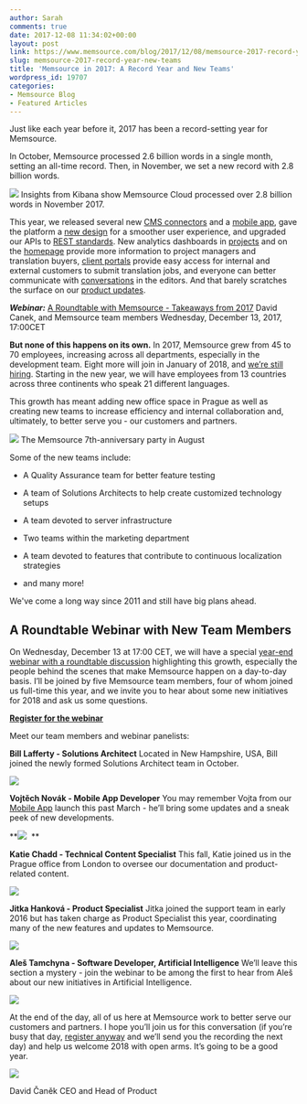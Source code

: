 ```yaml
---
author: Sarah
comments: true
date: 2017-12-08 11:34:02+00:00
layout: post
link: https://www.memsource.com/blog/2017/12/08/memsource-2017-record-year-new-teams/
slug: memsource-2017-record-year-new-teams
title: 'Memsource in 2017: A Record Year and New Teams'
wordpress_id: 19707
categories:
- Memsource Blog
- Featured Articles
---
```


Just like each year before it, 2017 has been a record-setting year for Memsource.<!-- more -->

In October, Memsource processed 2.6 billion words in a single month, setting an all-time record. Then, in November, we set a new record with 2.8 billion words.



[![](https://www.memsource.com/wp-content/uploads/2017/12/Words-Processed-Nov-2017.png)](https://www.memsource.com/wp-content/uploads/2017/12/Words-Processed-Nov-2017.png) Insights from Kibana show Memsource Cloud processed over 2.8 billion words in November 2017.


This year, we released several new [CMS connectors](https://www.memsource.com/integrations/) and a [mobile app](https://www.memsource.com/app/), gave the platform a [new design](https://www.memsource.com/blog/2017/08/02/new-user-interface-launched/) for a smoother user experience, and upgraded our APIs to [REST standards](https://www.memsource.com/blog/2017/10/24/introducing-rest-apis-qa-with-the-memsource-api-team/). New analytics dashboards in [projects](https://www.memsource.com/blog/2017/07/20/new-project-dashboard-launches-upcoming-interface-changes/) and on the [homepage](https://www.memsource.com/blog/2017/02/27/new-homepage-analytics-dashboards-to-track-localization/) provide more information to project managers and translation buyers, [client portals](https://www.memsource.com/blog/2017/03/16/client-portals-a-new-customer-focused-solution/) provide easy access for internal and external customers to submit translation jobs, and everyone can better communicate with [conversations](https://www.memsource.com/blog/2017/08/30/increasing-communication-through-conversations/) in the editors. And that barely scratches the surface on our [product updates](https://www.memsource.com/new/).




**_Webinar:_** [A Roundtable with Memsource - Takeaways from 2017](https://register.gotowebinar.com/register/3146012116894640131)
David Canek, and Memsource team members
Wednesday, December 13, 2017, 17:00CET




**But none of this happens on its own.** In 2017, Memsource grew from 45 to 70 employees, increasing across all departments, especially in the development team. Eight more will join in January of 2018, and [we’re still hiring](https://www.memsource.com/careers/). Starting in the new year, we will have employees from 13 countries across three continents who speak 21 different languages.

This growth has meant adding new office space in Prague as well as creating new teams to increase efficiency and internal collaboration and, ultimately, to better serve you - our customers and partners.

[![](https://www.memsource.com/wp-content/uploads/2017/12/20507446_1412154412171255_7654927378801081421_o.jpg)](https://www.memsource.com/wp-content/uploads/2017/12/20507446_1412154412171255_7654927378801081421_o.jpg) The Memsource 7th-anniversary party in August


Some of the new teams include:



 	
  * A Quality Assurance team for better feature testing

 	
  * A team of Solutions Architects to help create customized technology setups

 	
  * A team devoted to server infrastructure

 	
  * Two teams within the marketing department

 	
  * A team devoted to features that contribute to continuous localization strategies

 	
  * and many more!


We've come a long way since 2011 and still have big plans ahead.


## A Roundtable Webinar with New Team Members


On Wednesday, December 13 at 17:00 CET, we will have a special [year-end webinar with a roundtable discussion](https://register.gotowebinar.com/register/3146012116894640131) highlighting this growth, especially the people behind the scenes that make Memsource happen on a day-to-day basis. I’ll be joined by five Memsource team members, four of whom joined us full-time this year, and we invite you to hear about some new initiatives for 2018 and ask us some questions.


[**Register for the webinar**](https://register.gotowebinar.com/register/3146012116894640131)


Meet our team members and webinar panelists:



**Bill Lafferty - Solutions Architect**
Located in New Hampshire, USA, Bill joined the newly formed Solutions Architect team in October.

**[![](https://www.memsource.com/wp-content/uploads/2017/12/Bill-circle-web-150x150.png)](https://www.memsource.com/wp-content/uploads/2017/12/Bill-circle-web.png)**

**Vojtěch Novák - Mobile App Developer**
You may remember Vojta from our [Mobile App](https://www.memsource.com/app/) launch this past March - he’ll bring some updates and a sneak peek of new developments.

**![](https://www.memsource.com/wp-content/uploads/2017/12/Vojtech-circle-web-150x150.png)  **

**Katie Chadd - Technical Content Specialist**
This fall, Katie joined us in the Prague office from London to oversee our documentation and product-related content.

**![](https://www.memsource.com/wp-content/uploads/2017/12/Katie-circle-web-150x150.png)**

**Jitka Hanková - Product Specialist**
Jitka joined the support team in early 2016 but has taken charge as Product Specialist this year, coordinating many of the new features and updates to Memsource.

**![](https://www.memsource.com/wp-content/uploads/2017/12/Jitka-circle-web-150x150.png)**

**Aleš Tamchyna - Software Developer, Artificial Intelligence**
We’ll leave this section a mystery - join the webinar to be among the first to hear from Aleš about our new initiatives in Artificial Intelligence.

[![](https://www.memsource.com/wp-content/uploads/2017/12/Ales-circle-web-e1512728605771-150x150.png)](https://www.memsource.com/wp-content/uploads/2017/12/Ales-circle-web-e1512728605771.png)

At the end of the day, all of us here at Memsource work to better serve our customers and partners. I hope you’ll join us for this conversation (if you’re busy that day, [register anyway](https://register.gotowebinar.com/register/3146012116894640131) and we’ll send you the recording the next day) and help us welcome 2018 with open arms. It’s going to be a good year.

[![](https://www.memsource.com/wp-content/uploads/2017/10/WP-DAVID.png)](https://www.memsource.com/wp-content/uploads/2017/10/WP-DAVID.png)



David Čaněk
CEO and Head of Product
